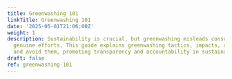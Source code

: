 ```yaml
---
title: Greenwashing 101
linkTitle: Greenwashing 101
date: '2025-05-01T21:06:00Z'
weight: 1
description: Sustainability is crucial, but greenwashing misleads consumers and undermines
  genuine efforts. This guide explains greenwashing tactics, impacts, and how to identify
  and avoid them, promoting transparency and accountability in sustainability claims.
draft: false
ref: greenwashing-101
---
```


